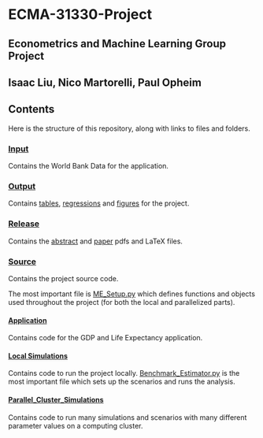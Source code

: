# ECMA-31330-Project
## Econometrics and Machine Learning Group Project
## Isaac Liu, Nico Martorelli, Paul Opheim

## Contents

Here is the structure of this repository, along with links to files and folders.

### [Input](Input)

Contains the World Bank Data for the application.

### [Output](Output)

Contains [tables](Output/Tables), [regressions](Output/Regressions) and [figures](Output/Figures) for the project.

### [Release](Release)

Contains the [abstract](Release/Abstract.pdf) and [paper](Release/Factors_and_Measurement_Error.pdf) pdfs and LaTeX files.

### [Source](Source)

Contains the project source code.

The most important file is [ME_Setup.py](Source/ME_Setup.py) which defines functions and objects used throughout the project (for both the local and parallelized parts).

#### [Application](Source/Application)

Contains code for the GDP and Life Expectancy application.

#### [Local Simulations](Source/Local_Simulations)

Contains code to run the project locally. [Benchmark_Estimator.py](Source/Local_Simulations/Benchmark_Estimator.py) is the most important file which sets up the scenarios and runs the analysis.

#### [Parallel_Cluster_Simulations](Source/Parallel_Cluster_Simulations)

Contains code to run many simulations and scenarios with many different parameter values on a computing cluster.
